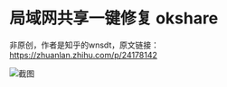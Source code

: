 # 局域网共享一键修复 okshare
非原创，作者是知乎的wnsdt，原文链接：https://zhuanlan.zhihu.com/p/24178142

![截图](https://pic3.zhimg.com/80/v2-e570b66a085c68d95e60feb683d35ee2_1440w.jpg)
